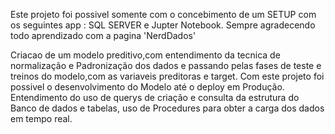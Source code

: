 Este projeto foi possivel somente com o concebimento de um SETUP com os seguintes app : SQL SERVER e Jupter Notebook.
Sempre agradecendo todo aprendizado com a pagina 'NerdDados'

Criacao de um modelo preditivo,com entendimento da tecnica de normalização e Padronização dos dados e passando pelas fases de teste e treinos do modelo,com as variaveis preditoras e target. Com este projeto foi possivel o desenvolvimento do Modelo até o deploy em Produção.
Entendimento do uso de querys de criação e consulta da estrutura do Banco de dados e tabelas, uso de Procedures para obter a carga dos dados em tempo real.

